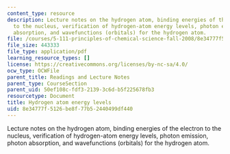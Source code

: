 ```yaml
---
content_type: resource
description: Lecture notes on the hydrogen atom, binding energies of the electron
  to the nucleus, verification of hydrogen-atom energy levels, photon emission, photon
  absorption, and wavefunctions (orbitals) for the hydrogen atom.
file: /courses/5-111-principles-of-chemical-science-fall-2008/8e34777f5126be8f77b52440499df440_lecnotes05.pdf
file_size: 443333
file_type: application/pdf
learning_resource_types: []
license: https://creativecommons.org/licenses/by-nc-sa/4.0/
ocw_type: OCWFile
parent_title: Readings and Lecture Notes
parent_type: CourseSection
parent_uid: 50ef108c-fdf3-2139-3c6d-b5f225678fb3
resourcetype: Document
title: Hydrogen atom energy levels
uid: 8e34777f-5126-be8f-77b5-2440499df440
---
```

Lecture notes on the hydrogen atom, binding energies of the electron to the nucleus, verification of hydrogen-atom energy levels, photon emission, photon absorption, and wavefunctions (orbitals) for the hydrogen atom.